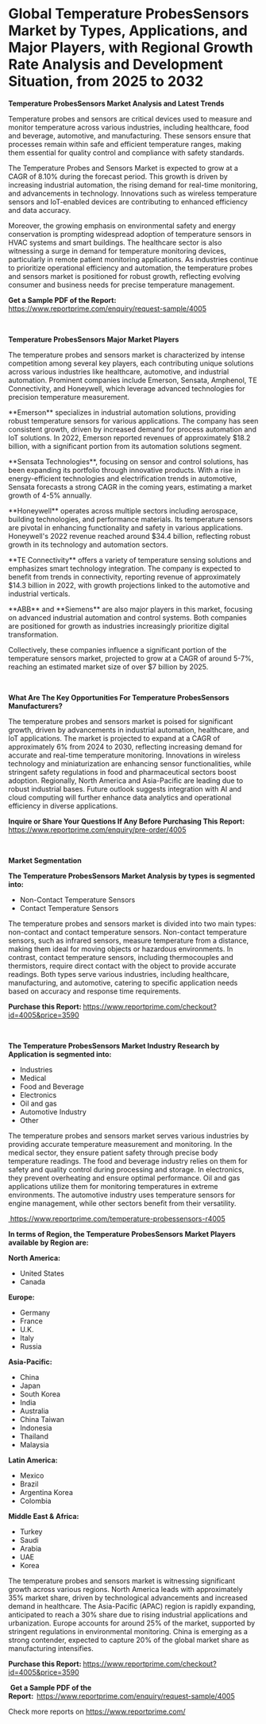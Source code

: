 <p><h1>Global Temperature ProbesSensors Market by Types, Applications, and Major Players, with Regional Growth Rate Analysis and Development Situation, from 2025 to 2032</h1></p><p><strong>Temperature ProbesSensors Market Analysis and Latest Trends</strong></p>
<p><p>Temperature probes and sensors are critical devices used to measure and monitor temperature across various industries, including healthcare, food and beverage, automotive, and manufacturing. These sensors ensure that processes remain within safe and efficient temperature ranges, making them essential for quality control and compliance with safety standards.</p><p>The Temperature Probes and Sensors Market is expected to grow at a CAGR of 8.10% during the forecast period. This growth is driven by increasing industrial automation, the rising demand for real-time monitoring, and advancements in technology. Innovations such as wireless temperature sensors and IoT-enabled devices are contributing to enhanced efficiency and data accuracy. </p><p>Moreover, the growing emphasis on environmental safety and energy conservation is prompting widespread adoption of temperature sensors in HVAC systems and smart buildings. The healthcare sector is also witnessing a surge in demand for temperature monitoring devices, particularly in remote patient monitoring applications. As industries continue to prioritize operational efficiency and automation, the temperature probes and sensors market is positioned for robust growth, reflecting evolving consumer and business needs for precise temperature management.</p></p>
<p><strong>Get a Sample PDF of the Report:&nbsp;</strong> <a href="https://www.reportprime.com/enquiry/request-sample/4005?utm_campaign=2736&utm_medium=2&utm_source=Github&utm_content=ia&utm_term=18032025&utm_id=temperature-probessensors">https://www.reportprime.com/enquiry/request-sample/4005</a></p>
<p>&nbsp;</p>
<p><strong>Temperature ProbesSensors Major Market Players</strong></p>
<p><p>The temperature probes and sensors market is characterized by intense competition among several key players, each contributing unique solutions across various industries like healthcare, automotive, and industrial automation. Prominent companies include Emerson, Sensata, Amphenol, TE Connectivity, and Honeywell, which leverage advanced technologies for precision temperature measurement.</p><p>**Emerson** specializes in industrial automation solutions, providing robust temperature sensors for various applications. The company has seen consistent growth, driven by increased demand for process automation and IoT solutions. In 2022, Emerson reported revenues of approximately $18.2 billion, with a significant portion from its automation solutions segment.</p><p>**Sensata Technologies**, focusing on sensor and control solutions, has been expanding its portfolio through innovative products. With a rise in energy-efficient technologies and electrification trends in automotive, Sensata forecasts a strong CAGR in the coming years, estimating a market growth of 4-5% annually.</p><p>**Honeywell** operates across multiple sectors including aerospace, building technologies, and performance materials. Its temperature sensors are pivotal in enhancing functionality and safety in various applications. Honeywell's 2022 revenue reached around $34.4 billion, reflecting robust growth in its technology and automation sectors.</p><p>**TE Connectivity** offers a variety of temperature sensing solutions and emphasizes smart technology integration. The company is expected to benefit from trends in connectivity, reporting revenue of approximately $14.3 billion in 2022, with growth projections linked to the automotive and industrial verticals.</p><p>**ABB** and **Siemens** are also major players in this market, focusing on advanced industrial automation and control systems. Both companies are positioned for growth as industries increasingly prioritize digital transformation.</p><p>Collectively, these companies influence a significant portion of the temperature sensors market, projected to grow at a CAGR of around 5-7%, reaching an estimated market size of over $7 billion by 2025.</p></p>
<p>&nbsp;</p>
<p><strong>What Are The Key Opportunities For Temperature ProbesSensors Manufacturers?</strong></p>
<p><p>The temperature probes and sensors market is poised for significant growth, driven by advancements in industrial automation, healthcare, and IoT applications. The market is projected to expand at a CAGR of approximately 6% from 2024 to 2030, reflecting increasing demand for accurate and real-time temperature monitoring. Innovations in wireless technology and miniaturization are enhancing sensor functionalities, while stringent safety regulations in food and pharmaceutical sectors boost adoption. Regionally, North America and Asia-Pacific are leading due to robust industrial bases. Future outlook suggests integration with AI and cloud computing will further enhance data analytics and operational efficiency in diverse applications.</p></p>
<p><strong>Inquire or Share Your Questions If Any Before Purchasing This Report:</strong> <a href="https://www.reportprime.com/enquiry/pre-order/4005?utm_campaign=2736&utm_medium=2&utm_source=Github&utm_content=ia&utm_term=18032025&utm_id=temperature-probessensors">https://www.reportprime.com/enquiry/pre-order/4005</a></p>
<p>&nbsp;</p>
<p><strong>Market Segmentation</strong></p>
<p><strong>The Temperature ProbesSensors Market Analysis by types is segmented into:</strong></p>
<p><ul><li>Non-Contact Temperature Sensors</li><li>Contact Temperature Sensors</li></ul></p>
<p><p>The temperature probes and sensors market is divided into two main types: non-contact and contact temperature sensors. Non-contact temperature sensors, such as infrared sensors, measure temperature from a distance, making them ideal for moving objects or hazardous environments. In contrast, contact temperature sensors, including thermocouples and thermistors, require direct contact with the object to provide accurate readings. Both types serve various industries, including healthcare, manufacturing, and automotive, catering to specific application needs based on accuracy and response time requirements.</p></p>
<p><strong>Purchase this Report:&nbsp;</strong><a href="https://www.reportprime.com/checkout?id=4005&price=3590&utm_campaign=2736&utm_medium=2&utm_source=Github&utm_content=ia&utm_term=18032025&utm_id=temperature-probessensors">https://www.reportprime.com/checkout?id=4005&price=3590</a></p>
<p>&nbsp;</p>
<p><strong>The Temperature ProbesSensors Market Industry Research by Application is segmented into:</strong></p>
<p><ul><li>Industries</li><li>Medical</li><li>Food and Beverage</li><li>Electronics</li><li>Oil and gas</li><li>Automotive Industry</li><li>Other</li></ul></p>
<p><p>The temperature probes and sensors market serves various industries by providing accurate temperature measurement and monitoring. In the medical sector, they ensure patient safety through precise body temperature readings. The food and beverage industry relies on them for safety and quality control during processing and storage. In electronics, they prevent overheating and ensure optimal performance. Oil and gas applications utilize them for monitoring temperatures in extreme environments. The automotive industry uses temperature sensors for engine management, while other sectors benefit from their versatility.</p></p>
<p><a href="https://www.reportprime.com/temperature-probessensors-r4005?utm_campaign=2736&utm_medium=2&utm_source=Github&utm_content=ia&utm_term=18032025&utm_id=temperature-probessensors">&nbsp;https://www.reportprime.com/temperature-probessensors-r4005</a></p>
<p><strong>In terms of Region, the Temperature ProbesSensors Market Players available by Region are:</strong></p>
<p>
    <p> <strong> North America: </strong>
        <ul>
            <li>United States</li>
            <li>Canada</li>
        </ul>
        </p> 
    <p> <strong> Europe: </strong>
        <ul>
            <li>Germany</li>
            <li>France</li>
            <li>U.K.</li>
            <li>Italy</li>
            <li>Russia</li>
        </ul>
        </p> 
    <p> <strong> Asia-Pacific: </strong>
        <ul>
            <li>China</li>
            <li>Japan</li>
            <li>South Korea</li>
            <li>India</li>
            <li>Australia</li>
            <li>China Taiwan</li>
            <li>Indonesia</li>
            <li>Thailand</li>
            <li>Malaysia</li>
        </ul>
        </p> 
    <p> <strong> Latin America: </strong>
        <ul>
            <li>Mexico</li>
            <li>Brazil</li>
            <li>Argentina Korea</li>
            <li>Colombia</li>
        </ul>
        </p> 
    <p> <strong> Middle East & Africa: </strong>
        <ul>
            <li>Turkey</li>
            <li>Saudi</li>
            <li>Arabia</li>
            <li>UAE</li>
            <li>Korea</li>
        </ul>
    </p>
    </p>
<p><p>The temperature probes and sensors market is witnessing significant growth across various regions. North America leads with approximately 35% market share, driven by technological advancements and increased demand in healthcare. The Asia-Pacific (APAC) region is rapidly expanding, anticipated to reach a 30% share due to rising industrial applications and urbanization. Europe accounts for around 25% of the market, supported by stringent regulations in environmental monitoring. China is emerging as a strong contender, expected to capture 20% of the global market share as manufacturing intensifies.</p></p>
<p><strong>Purchase this Report: </strong><a href="https://www.reportprime.com/checkout?id=4005&price=3590&utm_campaign=2736&utm_medium=2&utm_source=Github&utm_content=ia&utm_term=18032025&utm_id=temperature-probessensors">https://www.reportprime.com/checkout?id=4005&price=3590</a></p>
<p>&nbsp;<strong>Get a Sample PDF of the Report:&nbsp;&nbsp;</strong><a href="https://www.reportprime.com/enquiry/request-sample/4005?utm_campaign=2736&utm_medium=2&utm_source=Github&utm_content=ia&utm_term=18032025&utm_id=temperature-probessensors">https://www.reportprime.com/enquiry/request-sample/4005</a></p>
<p><strong></strong></p>
<p>Check more reports on <a href="https://www.reportprime.com/?utm_campaign=2736&utm_medium=2&utm_source=Github&utm_content=ia&utm_term=18032025&utm_id=temperature-probessensors">https://www.reportprime.com/</a></p>